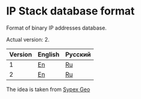 # IP Stack database format

Format of binary IP addresses database.

Actual version: 2.

|Version|English|Русский|
|---|---|---|
|1|[En](https://github.com/ipstack/database-format/blob/v1/lang/en.md)|[Ru](https://github.com/ipstack/database-format/blob/v1/lang/en.md)|
|2|[En](https://github.com/ipstack/database-format/blob/v2/lang/en.md)|[Ru](https://github.com/ipstack/database-format/blob/v2/lang/en.md)|

The idea is taken from [Sypex Geo](https://sypexgeo.net)